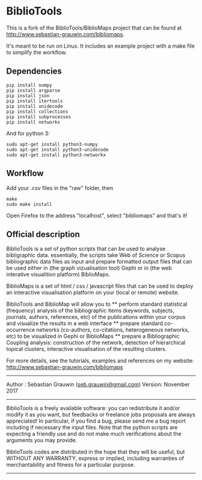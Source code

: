 
# BiblioTools

This is a fork of the BiblioTools/BiblioMaps project that can be found at http://www.sebastian-grauwin.com/bibliomaps.

It's meant to be run on Linux. It includes an example project with a make file to simplify the workflow.

## Dependencies

```
pip install numpy
pip install argparse
pip install json
pip install itertools
pip install unidecode
pip install collections
pip install subprocesses
pip install networkx
```

And for python 3:

```
sudo apt-get install python3-numpy
sudo apt-get install python3-unidecode
sudo apt-get install python3-networkx
```

## Workflow

Add your .csv files in the "raw" folder, then

```
make
sudo make install
```

Open Firefox to the address "localhost", select "bibliomaps" and that's it!

## Official description

   BiblioTools is a set of python scripts that can be used to analyse bibligraphic data. essentially, the scripts take Web of Science or Scopus bibliographic data files as input and prepare formatted output files that can be used either in (the graph vizualisation tool) Gephi or in (the web interative visualition platform) BiblioMaps.

   BiblioMaps is a set of html / css / javascript files that can be used to deploy an interactive visualisation platform on your (local or remote) website.

   BiblioTools and BiblioMap will allow you to
   ** perform standard statistical (frequency) analysis of the bibliographic items (keywords, subjects, journals, authors, references, etc) of the publications within your corpus and visualize the results in a web interface
   ** prepare standard co-occurrence networks (co-authors, co-citations, heterogeneous networks, etc) to be visualized in Gephi or BiblioMaps
   ** prepare a Bibliographic Coupling analysis: construction of the network, detection of hierarchical topical clusters, interactive visualisation of the resulting clusters.

   For more details, see the tutorials, examples and references on my website: http://www.sebastian-grauwin.com/bibliomaps

   -----------------------------------------------------------------------------

   Author : Sebastian Grauwin (seb.grauwin@gmail.com)
   Version: November 2017

   -----------------------------------------------------------------------------

   BiblioTools is a freely available software: you can redistribute it and/or modify it as you want, but feedbacks or freelance jobs proposals are always appreciated! In particular, if you find a bug, please send me a bug report including if necessary the input files. Note that the python scripts are expecting a friendly use and do not make much verifications about the arguments you may provide.

   BiblioTools codes are distributed in the hope that they will be useful, but WITHOUT ANY WARRANTY, express or implied, including warranties of merchantability and fitness for a particular purpose.
   
   -----------------------------------------------------------------------------

